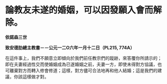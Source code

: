 # 論教友未遂的婚姻，可以因發願入會而解除。


**依諾森三世**

**致安德肋總主教書－－公元一二O六年一月十二日（PL215, 774A）**





在這件事上，我們不願意立即傾向於我們前任教宗們的蹤跡，來答覆你所請示的；即在夫妻經過性交而使婚姻成為已遂婚姻之前，夫妻一方，即使未得對方協議，也可離棄對方而轉入修會修道；這樣，對方儘可合法地再和他人結婚；這是我們的建議，你該這樣做才對。

